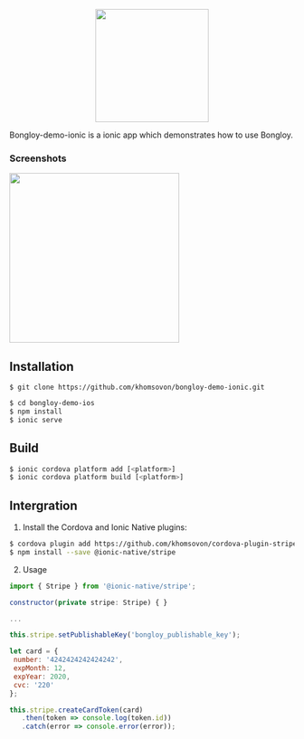 <p align="center"><img src="https://cdn.bongloy.com/assets/logos/bongloy_logo-01f89eca1fc6ec70a7d1dfd1b0e9df6429e16eb283a3f01e4b07551009f2e2ee.png" width="200"></p>
Bongloy-demo-ionic is a ionic app which demonstrates how to use Bongloy.

### Screenshots
<img src="Screen/Demo.gif" width="300">

## Installation

    $ git clone https://github.com/khomsovon/bongloy-demo-ionic.git

```sh
$ cd bongloy-demo-ios
$ npm install
$ ionic serve
```

## Build

```sh
$ ionic cordova platform add [<platform>]
$ ionic cordova platform build [<platform>]
```

## Intergration
1.  Install the Cordova and Ionic Native plugins:
```sh
$ cordova plugin add https://github.com/khomsovon/cordova-plugin-stripe.git
$ npm install --save @ionic-native/stripe
```
2. Usage

```javascript
import { Stripe } from '@ionic-native/stripe';

constructor(private stripe: Stripe) { }

...

this.stripe.setPublishableKey('bongloy_publishable_key');

let card = {
 number: '4242424242424242',
 expMonth: 12,
 expYear: 2020,
 cvc: '220'
};

this.stripe.createCardToken(card)
   .then(token => console.log(token.id))
   .catch(error => console.error(error));
```

